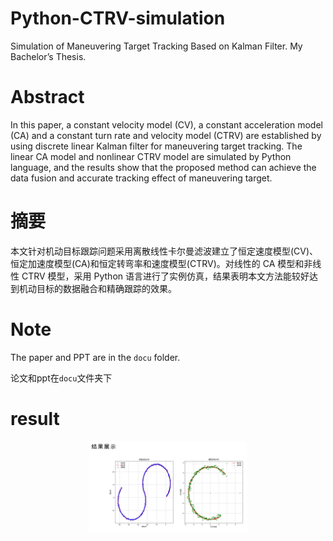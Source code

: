 # Python-CTRV-simulation
Simulation of Maneuvering Target Tracking Based on Kalman Filter. My Bachelor’s Thesis.

# Abstract
In this paper, a constant velocity model (CV), a constant acceleration model (CA) and a
constant turn rate and velocity model (CTRV) are established by using discrete linear Kalman
filter for maneuvering target tracking. The linear CA model and nonlinear CTRV model are
simulated by Python language, and the results show that the proposed method can achieve the
data fusion and accurate tracking effect of maneuvering target.

# 摘要
本文针对机动目标跟踪问题采用离散线性卡尔曼滤波建立了恒定速度模型(CV)、恒定加速度模型(CA)和恒定转弯率和速度模型(CTRV)。对线性的 CA 模型和非线性 CTRV 模型，采用 Python 语言进行了实例仿真，结果表明本文方法能较好达到机动目标的数据融合和精确跟踪的效果。

# Note
The paper and PPT are in the `docu` folder.

论文和ppt在`docu`文件夹下

# result
<div align=center><img src="results.png" width="50%"></div>
